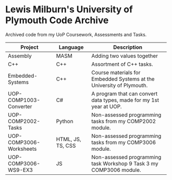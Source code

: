 # Lewis Milburn's University of Plymouth Code Archive
Archived code from my UoP Coursework, Assessments and Tasks.

| Project                 | Language          | Description                                                          |
| ----------------------- | ----------------- | -------------------------------------------------------------------- |
| Assembly                | MASM              | Adding two values together                                           |
| C++                     | C++               | Assortment of C++ tasks.                                             |
| Embedded-Systems        | C++               | Course materials for Embedded Systems at the University of Plymouth. |
| UOP-COMP1003-Converter  | C#                | A program that can convert data types, made for my 1st year at UOP.  |
| UOP-COMP2002-Tasks      | Python            | Non-assessed programming tasks from my COMP2002 module.              |
| UOP-COMP3006-Worksheets | HTML, JS, TS, CSS | Non-assessed programming tasks from my COMP3006 module.              |
| UOP-COMP3006-WS9-EX3    | JS                | Non-assessed programming task Workshop 9 Task 3 my COMP3006 module.  |
